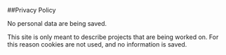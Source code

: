 ##Privacy Policy

No personal data are being saved.

This site is only meant to describe projects that are being worked on.
For this reason cookies are not used, and no information is saved.
